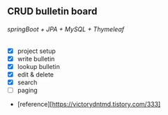 ## CRUD bulletin board
###### springBoot + JPA + MySQL + Thymeleaf

- [x] project setup
- [x] write bulletin 
- [x] lookup bulletin
- [x] edit & delete
- [x] search
- [ ] paging 

- [reference][https://victorydntmd.tistory.com/333]